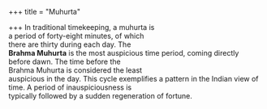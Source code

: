 +++
title = "Muhurta"

+++
In traditional timekeeping, a muhurta is  
a period of forty-eight minutes, of which  
there are thirty during each day. The  
**Brahma Muhurta** is the most auspicious time period, coming directly  
before dawn. The time before the  
Brahma Muhurta is considered the least  
auspicious in the day. This cycle exemplifies a pattern in the Indian view of  
time. A period of inauspiciousness is  
typically followed by a sudden regeneration of fortune.
